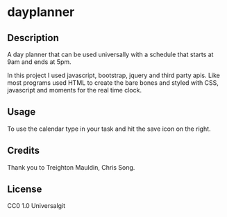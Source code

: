 # dayplanner
## Description  
A day planner that can be used universally with a schedule that starts at 9am and ends at 5pm.

In this project I used javascript, bootstrap, jquery and third party apis. Like most programs used HTML to create the bare bones and styled with CSS, javascript and moments for the real time clock.

## Usage
To use the calendar type in your task and hit the save icon on the right.
## Credits

Thank you to Treighton Mauldin, Chris Song.
## License

CC0 1.0 Universalgit